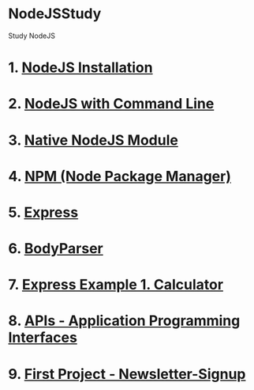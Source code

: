 # NodeJSStudy
Study NodeJS

# 1. [NodeJS Installation](https://nodejs.org/ko/)
# 2. [NodeJS with Command Line](https://github.com/mbsmbs/NodeJSStudy/blob/master/NodeJSCMD.md)
# 3. [Native NodeJS Module](https://nodejs.org/ko/docs/)
# 4. [NPM (Node Package Manager)](https://github.com/mbsmbs/NodeJSStudy/blob/master/NPM.md)
# 5. [Express](https://github.com/mbsmbs/NodeJSStudy/blob/master/Express.md)
# 6. [BodyParser](https://github.com/mbsmbs/NodeJSStudy/blob/master/BodyParser.md)
# 7. [Express Example 1. Calculator](https://github.com/mbsmbs/NodeJSStudy/blob/master/ExpressExamples/Calculator.md)
# 8. [APIs - Application Programming Interfaces](https://github.com/mbsmbs/NodeJSStudy/tree/master/APIs)
# 9. [First Project - Newsletter-Signup](https://github.com/mbsmbs/NodeJSStudy/tree/master/FirstProject)
